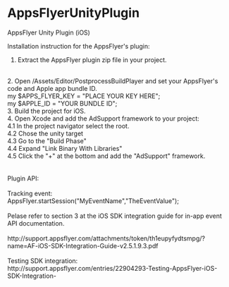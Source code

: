AppsFlyerUnityPlugin
====================

AppsFlyer Unity Plugin (iOS)

Installation instruction for the AppsFlyer's plugin:
<br/>
1. Extract the AppsFlyer plugin zip file in your project. 
<br/>
2. Open /Assets/Editor/PostprocessBuildPlayer and set your AppsFlyer's code and Apple app bundle ID.
<br/>
 my $APPS_FLYER_KEY = "PLACE YOUR KEY HERE";
 <br/>
 my $APPLE_ID   = "YOUR BUNDLE ID";
 <br/>
3. Build the project for iOS.<br/>
4. Open Xcode and add the AdSupport framework to your project:<br/>
	4.1 In the project navigator select the root.<br/>
	4.2 Chose the unity target<br/>
	4.3 Go to the "Build Phase"<br/>
	4.4 Expand "Link Binary With Libraries"<br/>
	4.5 Click the "+" at the bottom and add the "AdSupport" framework.<br/>
<br/>
<br/>
Plugin API:<br/>
<br/>	
Tracking event:<br/>
    AppsFlyer.startSession("MyEventName","TheEventValue");<br/>
<br/>
Pelase refer to section 3 at the iOS SDK integration guide for in-app event API documentation.<br/>
<br/>
http://support.appsflyer.com/attachments/token/th1eupyfydtsmpg/?name=AF-iOS-SDK-Integration-Guide-v2.5.1.9.3.pdf<br/>
<br/>
Testing SDK integration:<br/>
http://support.appsflyer.com/entries/22904293-Testing-AppsFlyer-iOS-SDK-Integration-



